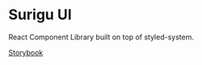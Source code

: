 # Surigu UI

React Component Library built on top of styled-system.

[Storybook](https://surigu-ui.danielnaoexiste.dev/)
